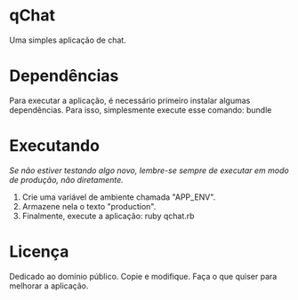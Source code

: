 # qChat
Uma simples aplicação de chat.

# Dependências
Para executar a aplicação, é necessário primeiro instalar algumas dependências. Para isso, simplesmente execute esse comando:
    bundle

# Executando
*Se não estiver testando algo novo, lembre-se sempre de executar em modo de produção, não diretamente.*

1. Crie uma variável de ambiente chamada "APP_ENV".
2. Armazene nela o texto "production".
3. Finalmente, execute a aplicação:
    ruby qchat.rb

# Licença
Dedicado ao domínio público. Copie e modifique. Faça o que quiser para melhorar a aplicação.